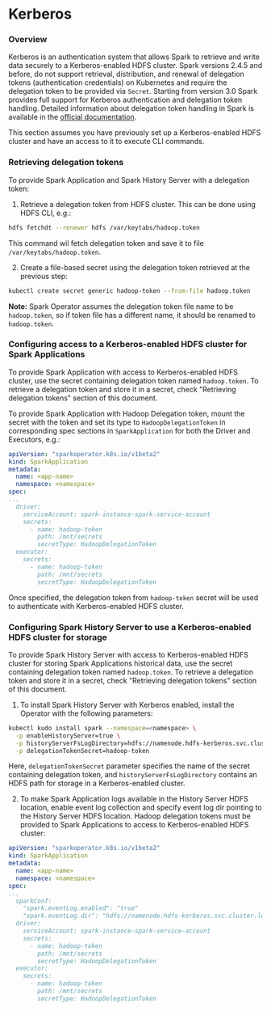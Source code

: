 # Kerberos

### Overview

Kerberos is an authentication system that allows Spark to retrieve and write data securely to a Kerberos-enabled HDFS
cluster. Spark versions 2.4.5 and before, do not support retrieval, distribution, and renewal of delegation tokens
(authentication credentials) on Kubernetes and require the delegation token to be provided via `Secret`. Starting from
version 3.0 Spark provides full support for Kerberos authentication and delegation token handling. Detailed
information about delegation token handling in Spark is available in the
[official documentation](https://github.com/apache/spark/blob/master/core/src/main/scala/org/apache/spark/deploy/security/README.md).

This section assumes you have previously set up a Kerberos-enabled HDFS cluster and have an access to it to execute CLI commands.

### Retrieving delegation tokens
To provide Spark Application and Spark History Server with a delegation token:

1) Retrieve a delegation token from HDFS cluster. This can be done using HDFS CLI, e.g.:
```bash
hdfs fetchdt --renewer hdfs /var/keytabs/hadoop.token
```
This command wil fetch delegation token and save it to file `/var/keytabs/hadoop.token`.

2) Create a file-based secret using the delegation token retrieved at the previous step:
```bash
kubectl create secret generic hadoop-token --from-file hadoop.token
```
**Note:** Spark Operator assumes the delegation token file name to be `hadoop.token`, so if token file has a different name,
it should be renamed to `hadoop.token`.

### Configuring access to a Kerberos-enabled HDFS cluster for Spark Applications

To provide Spark Application with access to Kerberos-enabled HDFS cluster, use the secret containing delegation token
named `hadoop.token`. To retrieve a delegation token and store it in a secret, check "Retrieving delegation tokens"
section of this document.

To provide Spark Application with Hadoop Delegation token, mount the secret with the token and set its type to
`HadoopDelegationToken` in corresponding spec sections in `SparkApplication` for both the Driver and Executors, e.g.:
```yaml
apiVersion: "sparkoperator.k8s.io/v1beta2"
kind: SparkApplication
metadata:
  name: <app-name>
  namespace: <namespace>
spec:
...
  driver:
    serviceAccount: spark-instance-spark-service-account
    secrets:
      - name: hadoop-token
        path: /mnt/secrets
        secretType: HadoopDelegationToken
  executor:
    secrets:
      - name: hadoop-token
        path: /mnt/secrets
        secretType: HadoopDelegationToken
```

Once specified, the delegation token from `hadoop-token` secret will be used to authenticate with Kerberos-enabled HDFS cluster.

### Configuring Spark History Server to use a Kerberos-enabled HDFS cluster for storage

To provide Spark History Server with access to Kerberos-enabled HDFS cluster for storing Spark Applications historical data,
use the secret containing delegation token named `hadoop.token`. To retrieve a delegation token and store it in a secret,
check "Retrieving delegation tokens" section of this document.

1) To install Spark History Server with Kerberos enabled, install the Operator with the following parameters:
```bash
kubectl kudo install spark --namespace=<namespace> \
  -p enableHistoryServer=true \
  -p historyServerFsLogDirectory=hdfs://namenode.hdfs-kerberos.svc.cluster.local:9000/history \
  -p delegationTokenSecret=hadoop-token
```

Here, `delegationTokenSecret` parameter specifies the name of the secret containing delegation token, and
`historyServerFsLogDirectory` contains an HDFS path for storage in a Kerberos-enabled cluster.

2) To make Spark Application logs available in the History Server HDFS location, enable event log collection and specify
event log dir pointing to the History Server HDFS location. Hadoop delegation tokens must be provided to Spark Applications
to access to Kerberos-enabled HDFS cluster:
```yaml
apiVersion: "sparkoperator.k8s.io/v1beta2"
kind: SparkApplication
metadata:
  name: <app-name>
  namespace: <namespace>
spec:
...
  sparkConf:
    "spark.eventLog.enabled": "true"
    "spark.eventLog.dir": "hdfs://namenode.hdfs-kerberos.svc.cluster.local:9000/history"
  driver:
    serviceAccount: spark-instance-spark-service-account
    secrets:
      - name: hadoop-token
        path: /mnt/secrets
        secretType: HadoopDelegationToken
  executor:
    secrets:
      - name: hadoop-token
        path: /mnt/secrets
        secretType: HadoopDelegationToken
```
